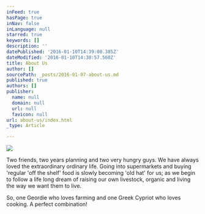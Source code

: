 ```yaml
---
inFeed: true
hasPage: true
inNav: false
inLanguage: null
starred: true
keywords: []
description: ''
datePublished: '2016-01-10T14:39:00.385Z'
dateModified: '2016-01-10T14:38:57.560Z'
title: About Us
author: []
sourcePath: _posts/2016-01-07-about-us.md
published: true
authors: []
publisher:
  name: null
  domain: null
  url: null
  favicon: null
url: about-us/index.html
_type: Article

---
```

![](https://the-grid-user-content.s3-us-west-2.amazonaws.com/88a2b86b-8205-4843-a722-7280ca8e2e3a.jpg)

Two friends, two years planning and two very hungry guys. We have always loved the extraordinary ordinary life. Going into supermarkets and buying 'regular 'off the shelf' food is slowly becoming 'old hat' for us; as we begin to follow a life long dream of raising our own livestock, organic and living the way we want them to live.

So, one Geordie who loves farming and one Greek Cypriot who loves cooking. A perfect combination!
